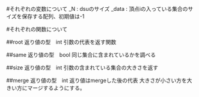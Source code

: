 #それぞれの変数について
_N : dsuのサイズ
_data : 頂点iの入っている集合のサイズを保存する配列、初期値は-1

#それぞれの関数について

##root
  返り値の型　int
  引数の代表を返す関数

##same
  返り値の型　bool
  同じ集合に含まれているかを調べる

##size
  返り値の型　int
  引数の含まれている集合の大きさを返す

##merge
  返り値の型　int
  返り値はmergeした後の代表
  大きさが小さい方を大きい方にマージするようにする。
